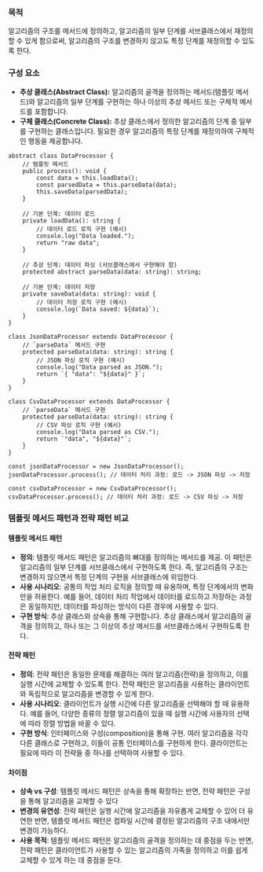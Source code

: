### 목적

알고리즘의 구조를 메서드에 정의하고, 알고리즘의 일부 단계를 서브클래스에서 재정의할 수 있게 함으로써, 알고리즘의 구조를 변경하지 않고도 특정 단계를 재정의할 수 있도록 한다.

### 구성 요소

-   **추상 클래스(Abstract Class):** 알고리즘의 골격을 정의하는 메서드(탬플릿 메서드)와 알고리즘의 일부 단계를 구현하는 하나 이상의 추상 메서드 또는 구체적 메서드를 포함합니다.
-   **구체 클래스(Concrete Class):** 추상 클래스에서 정의한 알고리즘의 단계 중 일부를 구현하는 클래스입니다. 필요한 경우 알고리즘의 특정 단계를 재정의하여 구체적인 행동을 제공합니다.

```
abstract class DataProcessor {
    // 탬플릿 메서드
    public process(): void {
        const data = this.loadData();
        const parsedData = this.parseData(data);
        this.saveData(parsedData);
    }

    // 기본 단계: 데이터 로드
    private loadData(): string {
        // 데이터 로드 로직 구현 (예시)
        console.log("Data loaded.");
        return "raw data";
    }

    // 추상 단계: 데이터 파싱 (서브클래스에서 구현해야 함)
    protected abstract parseData(data: string): string;

    // 기본 단계: 데이터 저장
    private saveData(data: string): void {
        // 데이터 저장 로직 구현 (예시)
        console.log(`Data saved: ${data}`);
    }
}

class JsonDataProcessor extends DataProcessor {
    // `parseData` 메서드 구현
    protected parseData(data: string): string {
        // JSON 파싱 로직 구현 (예시)
        console.log("Data parsed as JSON.");
        return `{ "data": "${data}" }`;
    }
}

class CsvDataProcessor extends DataProcessor {
    // `parseData` 메서드 구현
    protected parseData(data: string): string {
        // CSV 파싱 로직 구현 (예시)
        console.log("Data parsed as CSV.");
        return `"data", "${data}"`;
    }
}
```

```
const jsonDataProcessor = new JsonDataProcessor();
jsonDataProcessor.process(); // 데이터 처리 과정: 로드 -> JSON 파싱 -> 저장

const csvDataProcessor = new CsvDataProcessor();
csvDataProcessor.process(); // 데이터 처리 과정: 로드 -> CSV 파싱 -> 저장
```

### 템플릿 메서드 패턴과 전략 패턴 비교

#### 템플릿 메서드 패턴

-   **정의**: 템플릿 메서드 패턴은 알고리즘의 뼈대를 정의하는 메서드를 제공. 이 패턴은 알고리즘의 일부 단계를 서브클래스에서 구현하도록 한다. 즉, 알고리즘의 구조는 변경하지 않으면서 특정 단계의 구현을 서브클래스에 위임한다.
-   **사용 시나리오**: 공통의 작업 처리 로직을 정의할 때 유용하며, 특정 단계에서의 변화만을 허용한다. 예를 들어, 데이터 처리 작업에서 데이터를 로드하고 저장하는 과정은 동일하지만, 데이터를 파싱하는 방식이 다른 경우에 사용할 수 있다.
-   **구현 방식**: 추상 클래스와 상속을 통해 구현합니다. 추상 클래스에서 알고리즘의 골격을 정의하고, 하나 또는 그 이상의 추상 메서드를 서브클래스에서 구현하도록 한다.

#### 전략 패턴

-   **정의**: 전략 패턴은 동일한 문제를 해결하는 여러 알고리즘(전략)을 정의하고, 이를 실행 시간에 교체할 수 있도록 한다. 전략 패턴은 알고리즘을 사용하는 클라이언트와 독립적으로 알고리즘을 변경할 수 있게 한다.
-   **사용 시나리오**: 클라이언트가 실행 시간에 다른 알고리즘을 선택해야 할 때 유용하다. 예를 들어, 다양한 종류의 정렬 알고리즘이 있을 때 실행 시간에 사용자의 선택에 따라 정렬 방법을 바꿀 수 있다.
-   **구현 방식**: 인터페이스와 구성(composition)을 통해 구현. 여러 알고리즘을 각각 다른 클래스로 구현하고, 이들이 공통 인터페이스를 구현하게 한다. 클라이언트는 필요에 따라 이 전략들 중 하나를 선택하여 사용할 수 있다.

#### 차이점

-   **상속 vs 구성**: 템플릿 메서드 패턴은 상속을 통해 확장하는 반면, 전략 패턴은 구성을 통해 알고리즘을 교체할 수 있다
-   **변경의 유연성**: 전략 패턴은 실행 시간에 알고리즘을 자유롭게 교체할 수 있어 더 유연한 반면, 템플릿 메서드 패턴은 컴파일 시간에 결정된 알고리즘의 구조 내에서만 변경이 가능하다.
-   **사용 목적**: 템플릿 메서드 패턴은 알고리즘의 골격을 정의하는 데 중점을 두는 반면, 전략 패턴은 클라이언트가 사용할 수 있는 알고리즘의 가족을 정의하고 이를 쉽게 교체할 수 있게 하는 데 중점을 둔다.